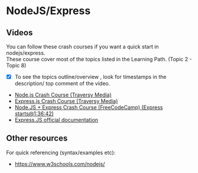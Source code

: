 # NodeJS/Express

## Videos
You can follow these crash courses if you want a quick start in nodejs/express.  
These course cover most of the topics listed in the Learning Path. (Topic 2 - Topic 8)  
- [x] To see the topics outline/overview , look for timestamps in the description/ top comment of the video.
* [Node.js Crash Course (Traversy Media)](https://www.youtube.com/watch?v=fBNz5xF-Kx4)
* [Express.js Crash Course (Traversy Media)](https://www.youtube.com/watch?v=L72fhGm1tfE)
* [Node.JS + Express Crash Course (FreeCodeCamp) (Express starts@1:36:42)](https://www.youtube.com/watch?v=RLtyhwFtXQA)  
* [Express.JS official documentation](https://expressjs.com/en/starter/installing.html)
## Other resources
For quick referencing (syntax/examples etc):  
* https://www.w3schools.com/nodejs/ 

